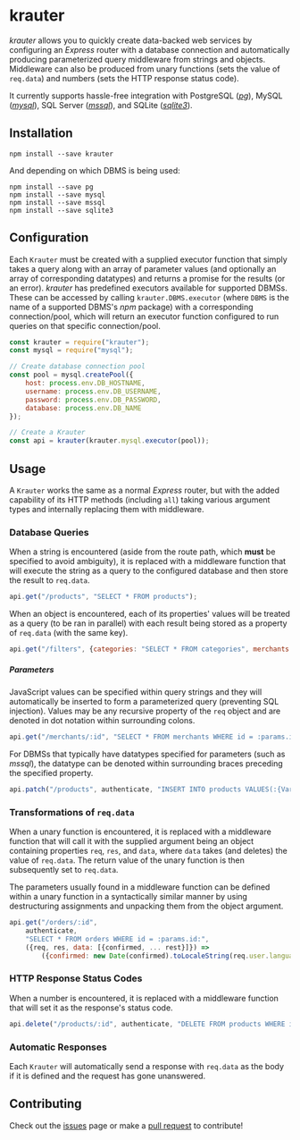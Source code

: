 # krauter
*krauter* allows you to quickly create data-backed web services by configuring an *Express* router with a database connection and automatically producing parameterized query middleware from strings and objects. Middleware can also be produced from unary functions (sets the value of `req.data`) and numbers (sets the HTTP response status code). 

It currently supports hassle-free integration with PostgreSQL ([*pg*](https://github.com/brianc/node-postgres)), MySQL ([*mysql*](https://github.com/mysqljs/mysql)), SQL Server ([*mssql*](https://github.com/tediousjs/node-mssql)), and SQLite ([*sqlite3*](https://github.com/mapbox/node-sqlite3)).

## Installation

```shell
npm install --save krauter
```

And depending on which DBMS is being used: 

```shell
npm install --save pg
npm install --save mysql
npm install --save mssql
npm install --save sqlite3
```

## Configuration

Each `Krauter` must be created with a supplied executor function that simply takes a query along with an array of parameter values (and optionally an array of corresponding datatypes) and returns a promise for the results (or an error). *krauter* has predefined executors available for supported DBMSs. These can be accessed by calling `krauter.DBMS.executor` (where `DBMS` is the name of a supported DBMS's *npm* package) with a corresponding connection/pool, which will return an executor function configured to run queries on that specific connection/pool.

```javascript
const krauter = require("krauter");
const mysql = require("mysql");

// Create database connection pool
const pool = mysql.createPool({
	host: process.env.DB_HOSTNAME,
	username: process.env.DB_USERNAME,
	password: process.env.DB_PASSWORD,
	database: process.env.DB_NAME
});

// Create a Krauter
const api = krauter(krauter.mysql.executor(pool));
```

## Usage

A `Krauter` works the same as a normal *Express* router, but with the added capability of its HTTP methods (including `all`) taking various argument types and internally replacing them with middleware. 

### Database Queries

When a string is encountered (aside from the route path, which **must** be specified to avoid ambiguity), it is replaced with a middleware function that will execute the string as a query to the configured database and then store the result to `req.data`. 

```javascript
api.get("/products", "SELECT * FROM products");
```

When an object is encountered, each of its properties' values will be treated as a query (to be ran in parallel) with each result being stored as a property of `req.data` (with the same key). 

```javascript
api.get("/filters", {categories: "SELECT * FROM categories", merchants: "SELECT * FROM merchants"});
```

##### Parameters

JavaScript values can be specified within query strings and they will automatically be inserted to form a parameterized query (preventing SQL injection). Values may be any recursive property of the `req` object and are denoted in dot notation within surrounding colons.

```javascript
api.get("/merchants/:id", "SELECT * FROM merchants WHERE id = :params.id:");
```

For DBMSs that typically have datatypes specified for parameters (such as *mssql*), the datatype can be denoted within surrounding braces preceding the specified property. 

```javascript
api.patch("/products", authenticate, "INSERT INTO products VALUES(:{VarChar(45)}body.name:, :{Int}body.merchantId:)"); 
```

### Transformations of `req.data`

When a unary function is encountered, it is replaced with a middleware function that will call it with the supplied argument being an object containing properties `req`, `res`, and `data`, where `data` takes (and deletes) the value of 
`req.data`. The return value of the unary function is then subsequently set to `req.data`. 

The parameters usually found in a middleware function can be defined within a unary function in a syntactically similar manner by using destructuring assignments and unpacking them from the object argument.

```javascript
api.get("/orders/:id", 
	authenticate, 
	"SELECT * FROM orders WHERE id = :params.id:", 
	({req, res, data: [{confirmed, ... rest}]}) => 
		({confirmed: new Date(confirmed).toLocaleString(req.user.language, {timeZone: req.user.timeZone}), ... rest}));
```

### HTTP Response Status Codes

When a number is encountered, it is replaced with a middleware function that will set it as the response's status code.

```javascript
api.delete("/products/:id", authenticate, "DELETE FROM products WHERE id = :params.id:", 204);
```

### Automatic Responses

Each `Krauter` will automatically send a response with `req.data` as the body if it is defined and the request has gone unanswered.

## Contributing
Check out the [issues](https://github.com/brandon-d-mckay/krauter/issues) page or make a [pull request](https://github.com/brandon-d-mckay/krauter/pulls) to contribute!
